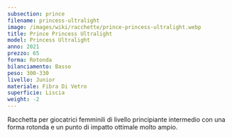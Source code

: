 ```yaml
---
subsection: prince
filename: princess-ultralight
image: /images/wiki/racchette/prince-princess-ultralight.webp
title: Prince Princess Ultralight
model: Princess Ultralight
anno: 2021
prezzo: 65
forma: Rotonda
bilanciamento: Basso
peso: 300-330
livello: Junior
materiale: Fibra Di Vetro
superficie: Liscia
weight: -2
---
```

Racchetta per giocatrici femminili di livello principiante intermedio con una forma rotonda e un punto di impatto ottimale molto ampio.